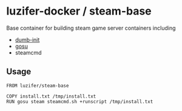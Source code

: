 # luzifer-docker / steam-base

Base container for building steam game server containers including

- [dumb-init](https://github.com/Yelp/dumb-init)
- [gosu](https://github.com/tianon/gosu)
- steamcmd

## Usage

```
FROM luzifer/steam-base

COPY install.txt /tmp/install.txt
RUN gosu steam steamcmd.sh +runscript /tmp/install.txt
```
